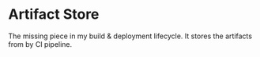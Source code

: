 # Artifact Store

The missing piece in my build & deployment lifecycle. It stores the artifacts from by CI pipeline.
